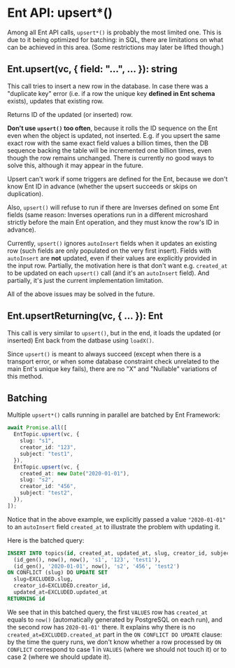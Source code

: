 # Ent API: upsert\*()

Among all Ent API calls, `upsert*()` is probably the most limited one. This is due to it being optimized for batching: in SQL, there are limitations on what can be achieved in this area. (Some restrictions may later be lifted though.)

## Ent.upsert(vc, { field: "...", ... }): string

This call tries to insert a new row in the database. In case there was a "duplicate key" error (i.e. if a row the unique key **defined in Ent schema** exists), updates that existing row.

Returns ID of the updated (or inserted) row.

**Don't use `upsert()` too often**, because it rolls the ID sequence on the Ent even when the object is updated, not inserted. E.g. if you upsert the same exact row with the same exact field values a billion times, then the DB sequence backing the table will be incremented one billion times, even though the row remains unchanged. There is currently no good ways to solve this, although it may appear in the future.

Upsert can't work if some triggers are defined for the Ent, because we don't know Ent ID in advance (whether the upsert succeeds or skips on duplication).

Also, `upsert()` will refuse to run if there are Inverses defined on some Ent fields (same reason: Inverses operations run in a different microshard strictly before the main Ent operation, and they must know the row's ID in advance).

Currently, `upsert()` ignores `autoInsert` fields when it updates an existing row (such fields are only populated on the very first insert). Fields with `autoInsert` are **not** updated, even if their values are explicitly provided in the input row. Partially, the motivation here is that don't want e.g. `created_at` to be updated on each `upsert()` call (and it's an `autoInsert` field). And partially, it's just the current implementation limitation.

All of the above issues may be solved in the future.

## Ent.upsertReturning(vc, { ... }): Ent

This call is very similar to `upsert()`, but in the end, it loads the updated (or inserted) Ent back from the datbase using `loadX()`.

Since `upsert()` is meant to always succeed (except when there is a transport error, or when some database constraint check unrelated to the main Ent's unique key fails), there are no "X" and "Nullable" variations of this method.

## Batching

Multiple `upsert*()` calls running in parallel are batched by Ent Framework:

```typescript
await Promise.all([
  EntTopic.upsert(vc, { 
    slug: "s1",
    creator_id: "123",
    subject: "test1",
  }),
  EntTopic.upsert(vc, {
    created_at: new Date("2020-01-01"),
    slug: "s2",
    creator_id: "456",
    subject: "test2",
  }),
]);
```

Notice that in the above example, we explicitly passed a value `"2020-01-01"` to an `autoInsert` field `created_at` to illustrate the problem with updating it.

Here is the batched query:

```sql
INSERT INTO topics(id, created_at, updated_at, slug, creator_id, subject) VALUES
  (id_gen(), now(), now(), 's1', '123', 'test1'),
  (id_gen(), '2020-01-01', now(), 's2', '456', 'test2')
ON CONFLICT (slug) DO UPDATE SET
  slug=EXCLUDED.slug,
  creator_id=EXCLUDED.creator_id,
  updated_at=EXCLUDED.updated_at
RETURNING id
```

We see that in this batched query, the first `VALUES` row has `created_at` equals to `now()` (automatically generated by PostgreSQL on each run), and the second row has `2020-01-01'` there. It explains why there is no `created_at=EXCLUDED.created_at` part in the `ON CONFLICT DO UPDATE` clause: by the time the query runs, we don't know whether a row processed by `ON CONFLICT` correspond to case 1 in `VALUES` (where we should not touch it) or to case 2 (where we should update it).
